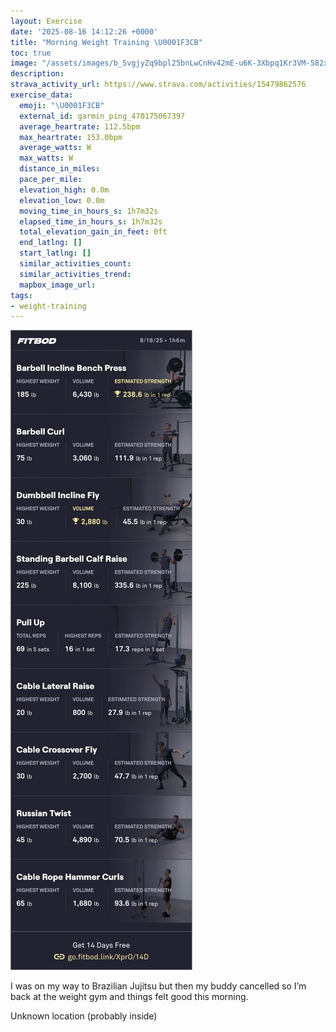 ```yaml
---
layout: Exercise
date: '2025-08-16 14:12:26 +0000'
title: "Morning Weight Training \U0001F3CB️"
toc: true
image: "/assets/images/b_5vgjyZq9bpl25bnLwCnHv42mE-u6K-3Xbpq1Kr3VM-582x2048.jpg.jpeg"
description:
strava_activity_url: https://www.strava.com/activities/15479862576
exercise_data:
  emoji: "\U0001F3CB️"
  external_id: garmin_ping_470175067397
  average_heartrate: 112.5bpm
  max_heartrate: 153.0bpm
  average_watts: W
  max_watts: W
  distance_in_miles:
  pace_per_mile:
  elevation_high: 0.0m
  elevation_low: 0.0m
  moving_time_in_hours_s: 1h7m32s
  elapsed_time_in_hours_s: 1h7m32s
  total_elevation_gain_in_feet: 0ft
  end_latlng: []
  start_latlng: []
  similar_activities_count:
  similar_activities_trend:
  mapbox_image_url:
tags:
- weight-training
---
```


![Morning Weight Training](/assets/images/b_5vgjyZq9bpl25bnLwCnHv42mE-u6K-3Xbpq1Kr3VM-582x2048.jpg.jpeg)

I was on my way to Brazilian Jujitsu but then my buddy cancelled so I’m back at the weight gym and things felt good this morning.

Unknown location (probably inside)
